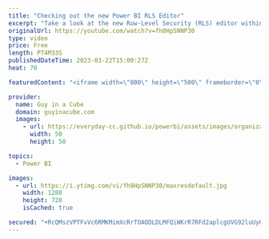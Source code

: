 ```yaml
---
title: "Checking out the new Power BI RLS Editor"
excerpt: "Take a look at the new Row-Level Security (RLS) editor within Power BI Desktop! Patrick explores how it works and what to look out for in the Preview.  Power BI February 2023 Feature Summary https://powerbi.microsoft.com/en-us/blog/power-bi-february-2023-feature-summary/  Documentation https://learn.microsoft.com/power-bi/enterprise/service-admin-rls#define-roles-and-rules-in-power-bi-desktop-using-enhanced-row-level-security-editor-preview"
originalUrl: https://youtube.com/watch?v=fh8HpSNNP30
type: video
price: Free
length: PT4M33S
publishedDateTime: 2023-03-22T15:00:27Z
heat: 70

featuredContent: "<iframe width=\"800\" height=\"500\" frameborder=\"0\" src=\"https://www.youtube.com/embed/fh8HpSNNP30\" allow=\"accelerometer; autoplay; encrypted-media; gyroscope; picture-in-picture\" allowfullscreen></iframe>"

provider:
  name: Guy in a Cube
  domain: guyinacube.com
  images:
    - url: https://everyday-cc.github.io/powerbi/assets/images/organizations/guyinacube.com-50x50.jpg
      width: 50
      height: 50

topics:
  - Power BI

images:
  - url: https://i.ytimg.com/vi/fh8HpSNNP30/maxresdefault.jpg
    width: 1280
    height: 720
    isCached: true

secured: "+RcQMszVPTFvVc6RMKMimXcRrTOAODLDLMFQiWKrR7RFd2aplcgUVG92luUyQHP9aDJtrhlo06hkAHah9e0OlnfeZ9YRlS7dKzJBdPPyeLxL81+vydX8/1vxUurE/VB9EIx+73Aj5JqFUzaawiCgK5QUs58sByYC5lmvGUC1q/7BkSkUcQR0PQOVCWOCtQ9OSZFgvTcQHTLj12Q6Ttw0jvCct5htZV1x3giVVVhbliQaRe8cgfOUinKX3a/NmRPSvfIYHpuPflV/7vKnDrtqdksxK4bhhA3YFozEkvPY05jMlNHw+Eo7EKOv2ytkI+xJniXM9V4vk9BNFOoCQbNzUl2lza6MneNCyLHa2gfRWxYl1zms5MQejC2EnUTh4D2IQaE8HWGyoouvvZlyAGQm0D4V0OjP5NtMjewPqVSagp0=;9IcU4trCPEULff6a5E4rKQ=="
---
```


